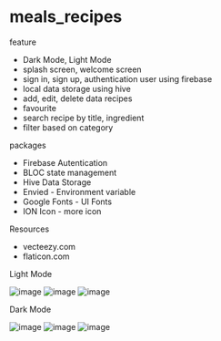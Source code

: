 # meals_recipes

feature

- Dark Mode, Light Mode
- splash screen, welcome screen
- sign in, sign up, authentication user using firebase
- local data storage using hive
- add, edit, delete data recipes
- favourite
- search recipe by title, ingredient
- filter based on category

packages

- Firebase Autentication
- BLOC state management
- Hive Data Storage
- Envied - Environment variable
- Google Fonts - UI Fonts
- ION Icon - more icon

Resources

- vecteezy.com
- flaticon.com

Light Mode


![image](https://github.com/user-attachments/assets/042063e5-5f67-4cc0-8755-ea5065f49565)
![image](https://github.com/user-attachments/assets/ed88921d-75ba-4899-b774-6830c142bd87)
![image](https://github.com/user-attachments/assets/89cd41b7-35b9-43e6-9a2d-cbfe3309508e)


Dark Mode


![image](https://github.com/user-attachments/assets/3351d34c-7d66-4255-b69b-1e6e07eb2985)
![image](https://github.com/user-attachments/assets/cb34e556-c8bb-4de1-aaf6-717bd1f5f0a1)
![image](https://github.com/user-attachments/assets/995c3ecf-b404-4d2b-9147-c797ddf0b040)








